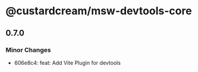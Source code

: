 # @custardcream/msw-devtools-core

## 0.7.0

### Minor Changes

- 606e8c4: feat: Add Vite Plugin for devtools
